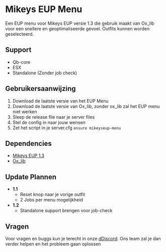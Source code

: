 
# Mikeys EUP Menu

Een EUP menu voor Mikeys EUP versie 1.3 die gebruik maakt van Ox_lib voor een snellere en geoptimaliseerde gevoel. Outfits kunnen worden geselecteerd.

## Support
- Qb-core
- ESX
- Standalone (Zonder job check)

## Gebruikersaanwijzing
1. Download de laatste versie van het EUP Menu
2. Download de laatste versie van Ox_lib, zonder ox_lib zal het EUP menu niet werken
3. Sleep de release file naar je server files
4. Stel de config in naar jouw wensen
5. Zet het script in je server.cfg `ensure mikeyseup-menu`

## Dependencies
- [Mikeys EUP 1.3](https://discord.gg/pdFSzG6YdJ)
- [Ox_lib](https://github.com/overextended/ox_lib/releases/tag/v3.18.0)




## Update Plannen
- **1.1**
    - Reset knop naar je vorige outfit
    - 2 Jobs per menu mogelijkheid
- **1.2**
    - Standalone support brengen voor job-check


## Vragen
Voor vragen en buggs kun je terecht in onze [dDiscord](https://discord.gg/pdFSzG6YdJ). Ons team zal je dan verder helpen en het probleem gaan oplossen